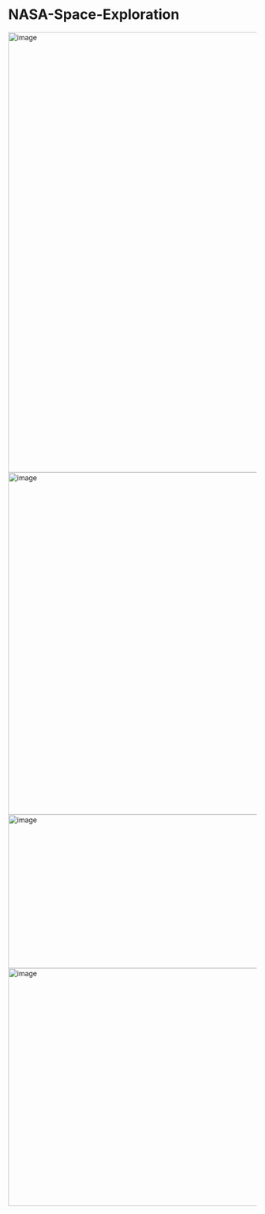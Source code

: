 # NASA-Space-Exploration

<img width="1857" height="892" alt="image" src="https://github.com/user-attachments/assets/79eb8e06-1400-4703-8036-f3582b0a3642" />

<img width="1901" height="693" alt="image" src="https://github.com/user-attachments/assets/2c6f6153-ceb0-4506-b699-fd2f73c9721e" />

<img width="1903" height="311" alt="image" src="https://github.com/user-attachments/assets/f1ef6200-d9c2-4b04-acbc-beb298bfa97f" />

<img width="1897" height="482" alt="image" src="https://github.com/user-attachments/assets/1129c040-8768-482e-aba5-c104eae8d9ec" />



